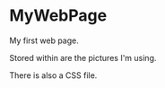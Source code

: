 # MyWebPage
My first web page. 

Stored within are the pictures I'm using.

There is also a CSS file.
